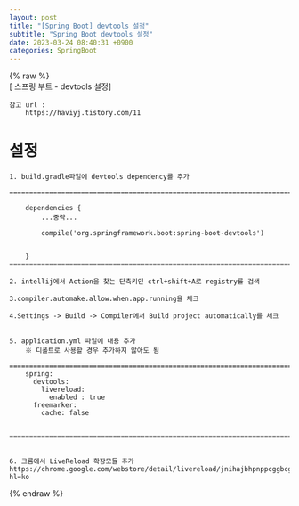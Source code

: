 ```yaml
---  
layout: post  
title: "[Spring Boot] devtools 설정"  
subtitle: "Spring Boot devtools 설정"  
date: 2023-03-24 08:40:31 +0900  
categories: SpringBoot  
---  
```

{% raw %}  
[ 스프링 부트 - devtools 설정]  
	  
	참고 url :   
		https://haviyj.tistory.com/11  
  
# 설정  
  
	1. build.gradle파일에 devtools dependency를 추가  
	  
	=================================================================================================================  
	  
		dependencies {  
			...중략...  
  
			compile('org.springframework.boot:spring-boot-devtools')  
  
  
		}  
	=================================================================================================================  
  
	2. intellij에서 Action을 찾는 단축키인 ctrl+shift+A로 registry를 검색  
  
	3.compiler.automake.allow.when.app.running을 체크  
  
	4.Settings -> Build -> Compiler에서 Build project automatically를 체크  
  
  
	5. application.yml 파일에 내용 추가  
		※ 디폴트로 사용할 경우 추가하지 않아도 됨  
		=================================================================================================================  
		spring:  
		  devtools:  
			livereload:  
			  enabled : true  
		  freemarker:  
			cache: false  
  
		=================================================================================================================  
  
  
	6. 크롬에서 LiveReload 확장모듈 추가  
	https://chrome.google.com/webstore/detail/livereload/jnihajbhpnppcggbcgedagnkighmdlei?hl=ko                                                                                                                                                                                                                                                                                                                                                                                                                                                                                                                                                                                                                                                                                                                                                                                                                                                                                                                                                                                                                                                                                                                                                                                                                                                                                                           
{% endraw %}